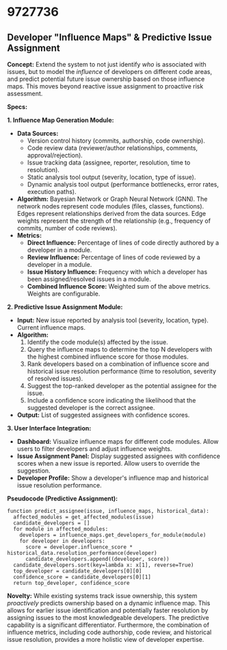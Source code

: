 # 9727736

## Developer "Influence Maps" & Predictive Issue Assignment

**Concept:** Extend the system to not just identify *who* is associated with issues, but to model the *influence* of developers on different code areas, and predict potential future issue ownership based on those influence maps. This moves beyond reactive issue assignment to proactive risk assessment.

**Specs:**

**1. Influence Map Generation Module:**

*   **Data Sources:**
    *   Version control history (commits, authorship, code ownership).
    *   Code review data (reviewer/author relationships, comments, approval/rejection).
    *   Issue tracking data (assignee, reporter, resolution, time to resolution).
    *   Static analysis tool output (severity, location, type of issue).
    *   Dynamic analysis tool output (performance bottlenecks, error rates, execution paths).
*   **Algorithm:** Bayesian Network or Graph Neural Network (GNN).  The network nodes represent code modules (files, classes, functions).  Edges represent relationships derived from the data sources. Edge weights represent the strength of the relationship (e.g., frequency of commits, number of code reviews).
*   **Metrics:**
    *   **Direct Influence:**  Percentage of lines of code directly authored by a developer in a module.
    *   **Review Influence:** Percentage of lines of code reviewed by a developer in a module.
    *   **Issue History Influence:**  Frequency with which a developer has been assigned/resolved issues in a module.
    *   **Combined Influence Score:** Weighted sum of the above metrics. Weights are configurable.

**2. Predictive Issue Assignment Module:**

*   **Input:** New issue reported by analysis tool (severity, location, type).  Current influence maps.
*   **Algorithm:**  
    1.  Identify the code module(s) affected by the issue.
    2.  Query the influence maps to determine the top N developers with the highest combined influence score for those modules.
    3.  Rank developers based on a combination of influence score and historical issue resolution performance (time to resolution, severity of resolved issues).
    4.  Suggest the top-ranked developer as the potential assignee for the issue.
    5.  Include a confidence score indicating the likelihood that the suggested developer is the correct assignee.
*   **Output:**  List of suggested assignees with confidence scores.

**3. User Interface Integration:**

*   **Dashboard:** Visualize influence maps for different code modules.  Allow users to filter developers and adjust influence weights.
*   **Issue Assignment Panel:** Display suggested assignees with confidence scores when a new issue is reported.  Allow users to override the suggestion.
*   **Developer Profile:** Show a developer's influence map and historical issue resolution performance.

**Pseudocode (Predictive Assignment):**

```
function predict_assignee(issue, influence_maps, historical_data):
  affected_modules = get_affected_modules(issue)
  candidate_developers = []
  for module in affected_modules:
    developers = influence_maps.get_developers_for_module(module)
    for developer in developers:
      score = developer.influence_score * historical_data.resolution_performance(developer)
      candidate_developers.append((developer, score))
  candidate_developers.sort(key=lambda x: x[1], reverse=True)
  top_developer = candidate_developers[0][0]
  confidence_score = candidate_developers[0][1]
  return top_developer, confidence_score
```

**Novelty:** While existing systems track issue ownership, this system *proactively* predicts ownership based on a dynamic influence map. This allows for earlier issue identification and potentially faster resolution by assigning issues to the most knowledgeable developers. The predictive capability is a significant differentiator. Furthermore, the combination of influence metrics, including code authorship, code review, and historical issue resolution, provides a more holistic view of developer expertise.